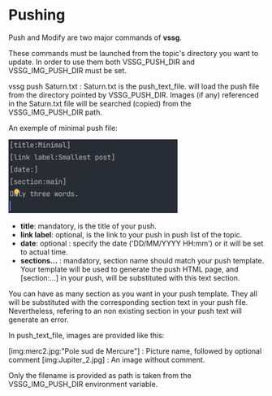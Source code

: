 # Pushing

Push and Modify are two major commands of **vssg**.

These commands must be launched from the topic's directory you want to update. In order to use them
both VSSG_PUSH_DIR and VSSG_IMG_PUSH_DIR must be set.

vssg push Saturn.txt : Saturn.txt is the push_text_file. will load the push file from the directory pointed by
VSSG_PUSH_DIR. Images (if any) referenced in the Saturn.txt file will be searched (copied) from the VSSG_IMG_PUSH_DIR path.

An exemple of minimal push file:

![image](pictures/min_push.png)

- **title**: mandatory, is the title of your push.
- **link label**: optional, is the link to your push in push list of the topic.
- **date**: optional : specify the date ('DD/MM/YYYY HH:mm') or it will be set to actual time.
- **sections...** : mandatory, section name should match your push template. Your template will be used to generate
  the push HTML page, and [section:...] in your push, will be substituted with this text section.

You can have as many section as you want in your push template. They all will be substituted with the corresponding
section text in your push file. Nevertheless, refering to an non existing section in your push text will generate an
error.

In push_text_file, images are provided like this:

[img:merc2.jpg:"Pole sud de Mercure"] : Picture name, followed by optional comment
[img:Jupiter_2.jpg] : An image without comment.

Only the filename is provided as path is taken from the VSSG_IMG_PUSH_DIR environment variable.


